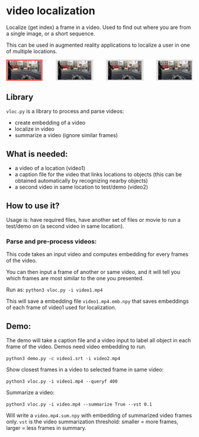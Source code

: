 # video localization

Localize (get index) a frame in a video. Used to find out where you are from a single image, or a short sequence.


This can be used in augmented reality applications to localize a user in one of multiple locations.


![Example video query (red) and three similar images in the video](example.jpg)





## Library

`vloc.py` is a library to process and parse videos:

- create embedding of a video
- localize in video 
- summarize a video (ignore similar frames)

## What is needed:

- a video of a location (video1)
- a caption file for the video that links locations to objects (this can be obtained automatically by recognizing nearby objects)
- a second video in same location to test/demo (video2)


## How to use it?

Usage is: have required files, have another set of files or movie to run a test/demo on (a second video in same location).


### Parse and pre-process videos:

This code takes an input video and computes embedding for every frames of the video.

You can then input a frame of another or same video, and it will tell you which frames are most similar to the one you presented.

Run as: ```python3 vloc.py -i video1.mp4```

This will save a embedding file `video1.mp4.emb.npy` that saves embeddings of each frame of video1 used for localization.


## Demo:

The demo will take a caption file and a video input to label all object in each frame of the video. Demos need video embedding to run.

```python3 demo.py -c video1.srt -i video2.mp4```


Show closest frames in a video to selected frame in same video:

```python3 vloc.py -i video1.mp4 --queryf 400```

Summarize a video:

```python3 vloc.py -i video.mp4 --summarize True --vst 0.1```

Will write a `video.mp4.sum.npy` with embedding of summarized video frames only. `vst` is the video summarization threshold: smaller = more frames, larger = less frames in summary. 